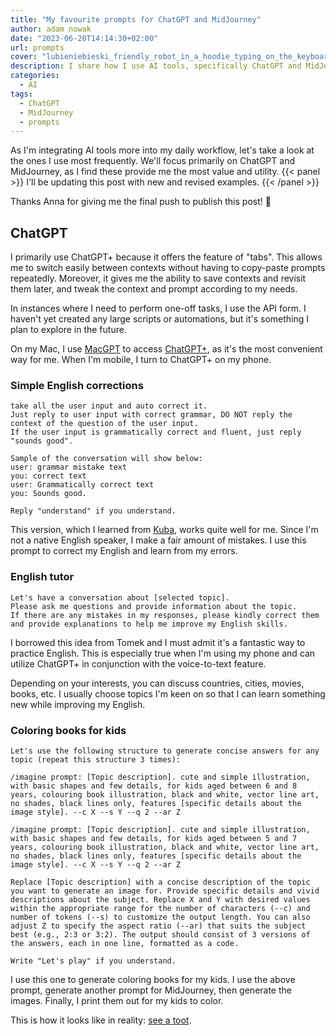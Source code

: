 ```yaml
---
title: "My favourite prompts for ChatGPT and MidJourney"
author: adam nowak
date: "2023-06-20T14:14:30+02:00"
url: prompts
cover: "lubieniebieski_friendly_robot_in_a_hoodie_typing_on_the_keyboar_ff5b36a5-ca26-4c69-940d-e5d953e0ad39.png"
description: I share how I use AI tools, specifically ChatGPT and MidJourney, in my daily work. I present my favorite prompts for English corrections/practice, and generating kids' coloring books.
categories:
  - AI
tags:
  - ChatGPT
  - MidJourney
  - prompts
---
```


As I'm integrating AI tools more into my daily workflow, let's take a look at the ones I use most frequently. We'll focus primarily on ChatGPT and MidJourney, as I find these provide me the most value and utility.
{{< panel >}}
I'll be updating this post with new and revised examples.
{{< /panel >}}

Thanks Anna for giving me the final push to publish this post! 🙏

## ChatGPT

I primarily use ChatGPT+ because it offers the feature of "tabs". This allows me to switch easily between contexts without having to copy-paste prompts repeatedly. Moreover, it gives me the ability to save contexts and revisit them later, and tweak the context and prompt according to my needs.

In instances where I need to perform one-off tasks, I use the API form. I haven't yet created any large scripts or automations, but it's something I plan to explore in the future.

On my Mac, I use [MacGPT][1] to access [ChatGPT+][2], as it's the most convenient way for me. When I'm mobile, I turn to ChatGPT+ on my phone.

### Simple English corrections

```plain
take all the user input and auto correct it.
Just reply to user input with correct grammar, DO NOT reply the context of the question of the user input.
If the user input is grammatically correct and fluent, just reply "sounds good".

Sample of the conversation will show below:
user: grammar mistake text
you: correct text
user: Grammatically correct text
you: Sounds good.

Reply "understand" if you understand.
```

This version, which I learned from [Kuba][3], works quite well for me. Since I'm not a native English speaker, I make a fair amount of mistakes. I use this prompt to correct my English and learn from my errors.

### English tutor

```plain
Let's have a conversation about [selected topic].
Please ask me questions and provide information about the topic.
If there are any mistakes in my responses, please kindly correct them and provide explanations to help me improve my English skills.
```

I borrowed this idea from Tomek and I must admit it's a fantastic way to practice English. This is especially true when I'm using my phone and can utilize ChatGPT+ in conjunction with the voice-to-text feature.

Depending on your interests, you can discuss countries, cities, movies, books, etc. I usually choose topics I'm keen on so that I can learn something new while improving my English.

### Coloring books for kids

```plain
Let's use the following structure to generate concise answers for any topic (repeat this structure 3 times):

/imagine prompt: [Topic description]. cute and simple illustration, with basic shapes and few details, for kids aged between 6 and 8 years, colouring book illustration, black and white, vector line art, no shades, black lines only, features [specific details about the image style]. --c X --s Y --q 2 --ar Z

/imagine prompt: [Topic description]. cute and simple illustration, with basic shapes and few details, for kids aged between 5 and 7 years, colouring book illustration, black and white, vector line art, no shades, black lines only, features [specific details about the image style]. --c X --s Y --q 2 --ar Z

Replace [Topic description] with a concise description of the topic you want to generate an image for. Provide specific details and vivid descriptions about the subject. Replace X and Y with desired values within the appropriate range for the number of characters (--c) and number of tokens (--s) to customize the output length. You can also adjust Z to specify the aspect ratio (--ar) that suits the subject best (e.g., 2:3 or 3:2). The output should consist of 3 versions of the answers, each in one line, formatted as a code.

Write "Let's play" if you understand.
```

I use this one to generate coloring books for my kids. I use the above prompt, generate another prompt for MidJourney, then generate the images. Finally, I print them out for my kids to color.

This is how it looks like in reality: [see a toot][4].

[1]: https://www.macgpt.com/
[2]: https://chat.openai.com/
[3]: https://www.kubafilipowski.com/
[4]: https://social.lol/@lubieniebieski/110201934147507402
